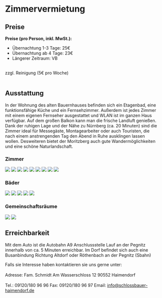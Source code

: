 # Zimmervermietung

<image-slider :images="['zimmer-4.jpg', 'zimmer-5.jpg','zimmer-6.jpg','haus-2.jpg', 'haus-3.jpg']"></image-slider>

## Preise

**Preise (pro Person, inkl. MwSt.):**

- Übernachtung 1-3 Tage: 25€
- Übernachtung ab 4 Tage: 23€
- Längerer Zeitraum: VB

<br>
zzgl. Reinigung (5€ pro Woche)
<br></br>

## Ausstattung

In der Wohnung des alten Bauernhauses befinden sich ein Etagenbad, eine funktionsfähige Küche und ein Fernsehzimmer.
Außerdem ist jedes Zimmer mit einem eigenen Fernseher ausgestattet und WLAN ist im ganzen Haus verfügbar.
Auf dem großen Balkon kann man die frische Landluft genießen.
Dank der ruhigen Lage und der Nähe zu Nürnberg (ca. 20 Minuten) sind die Zimmer ideal für Messegäste, Montagearbeiter oder auch Touristen, die nach einem anstrengenden Tag den Abend in Ruhe ausklingen lassen wollen. Desweiteren bietet der Moritzberg auch gute Wandermöglichkeiten und eine schöne Naturlandschaft.

### Zimmer

<div class="flex justify-between flex-wrap">
    <img class="my-6 h-64 w-full lg:w-5/12 object-cover" src="/img/zimmer/photo_2020-08-12_20-30-28.jpg" />
    <img class="my-6 h-64 w-full lg:w-5/12 object-cover" src="/img/zimmer/photo_2020-08-12_20-30-37.jpg" />
    <img class="my-6 h-64 w-full lg:w-5/12 object-cover" src="/img/zimmer/photo_2020-08-12_20-30-41.jpg" />
    <img class="my-6 h-64 w-full lg:w-5/12 object-cover" src="/img/zimmer/photo_2020-08-12_20-30-42.jpg" />
    <img class="my-6 h-64 w-full lg:w-5/12 object-cover" src="/img/zimmer/photo_2020-08-12_20-30-45.jpg" />
    <img class="my-6 h-64 w-full lg:w-5/12 object-cover" src="/img/zimmer/photo_2020-08-12_20-30-47.jpg" />
    <img class="my-6 h-64 w-full lg:w-5/12 object-cover" src="/img/zimmer/photo_2020-08-12_20-30-48.jpg" />
    <img class="my-6 h-64 w-full lg:w-5/12 object-cover" src="/img/zimmer/photo_2020-08-12_20-30-50.jpg" />
    <img class="my-6 h-64 w-full lg:w-5/12 object-cover" src="/img/zimmer/photo_2020-08-12_20-30-51.jpg" />
</div>

### Bäder

<div class="flex justify-between flex-wrap">
    <img class="my-6 w-full lg:w-5/12 object-cover" src="/img/zimmer/photo_2020-08-12_20-30-33.jpg" />
    <img class="my-6 w-full lg:w-5/12 object-cover" src="/img/zimmer/photo_2020-08-12_20-30-35.jpg" />
    <img class="my-6 w-full lg:w-5/12 object-cover" src="/img/zimmer/photo_2020-08-12_20-30-39.jpg" />
    <img class="my-6 w-full lg:w-5/12 object-cover" src="/img/zimmer/photo_2020-08-12_20-30-43.jpg" />
    <img class="my-6 w-full lg:w-5/12 object-cover" src="/img/zimmer/photo_2020-08-12_20-30-44.jpg" />
</div>

### Gemeinschaftsräume

<div class="flex justify-between flex-wrap">
    <img class="my-6 w-full lg:w-5/12 object-cover" src="/img/zimmer/photo_2020-08-12_20-30-40.jpg" />
    <img class="my-6 w-full lg:w-5/12 object-cover" src="/img/zimmer/photo_2020-08-12_20-30-52.jpg" />
</div>

## Erreichbarkeit

Mit dem Auto ist die Autobahn A9 Anschlussstelle Lauf an der Pegnitz innerhalb von ca. 5 Minuten erreichbar.
Im Dorf befindet sich auch eine Busanbindung Richtung Altdorf oder Röthenbach an der Pegnitz (Sbahn)

Falls sie Interesse haben kontaktieren sie uns gerne unter:
<br></br>
Adresse:
Fam. Schmidt
Am Wasserschloss 12
90552 Haimendorf
<br></br>
Tel.: 09120/180 96 96
Fax: 09120/180 96 97
Email: info@schlossbauer-haimendorf.de
